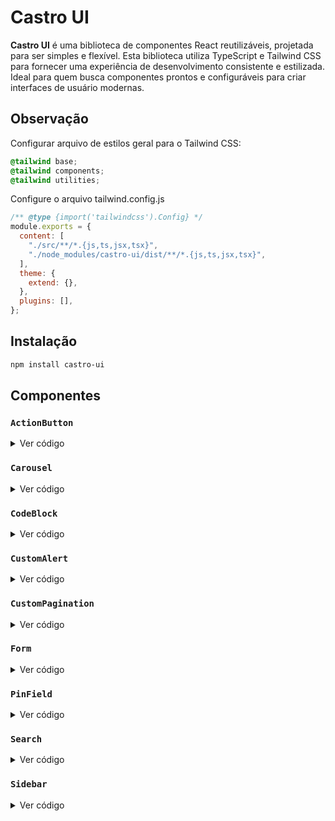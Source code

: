 # Castro UI

**Castro UI** é uma biblioteca de componentes React reutilizáveis, projetada para ser simples e flexível. Esta biblioteca utiliza TypeScript e Tailwind CSS para fornecer uma experiência de desenvolvimento consistente e estilizada. Ideal para quem busca componentes prontos e configuráveis para criar interfaces de usuário modernas.

## Observação

Configurar arquivo de estilos geral para o Tailwind CSS:

```css
@tailwind base;
@tailwind components;
@tailwind utilities;
```

Configure o arquivo tailwind.config.js

```js
/** @type {import('tailwindcss').Config} */
module.exports = {
  content: [
    "./src/**/*.{js,ts,jsx,tsx}",
    "./node_modules/castro-ui/dist/**/*.{js,ts,jsx,tsx}",
  ],
  theme: {
    extend: {},
  },
  plugins: [],
};
```

## Instalação

```bash
npm install castro-ui
```

## Componentes

### `ActionButton`

<details>
  <summary>Ver código</summary>

# Dependências

Instale a biblioteca react-icons para usar os ícones:

```bash
npm install react-icons
```

# Importação

Importe o componente da biblioteca:

```jsx
import { FaBars, FaImage, FaLink, FaHome } from "react-icons/fa";
import { ActionButton } from "./castro-ui";
```

### Configure o Código para Renderização

O componente deve conter a quantidade de botões que você deseja (máx. 3), o ícone principal, e os ícones e links dos botões adicionais.

```jsx
return (
  <>
    <div>
      <ActionButton
        buttonCount={3}
        mainButtonIcon={<FaBars color="#000" />}
        content={[
          { icon: <FaImage color="#eee" />, link: "#" },
          { icon: <FaLink color="#eee" />, link: "#" },
          { icon: <FaHome color="#eee" />, link: "#" },
        ]}
      />
    </div>
  </>
);
```

</details>

### `Carousel`

<details>
  <summary>Ver código</summary>

# Dependências

Instale a biblioteca react-icons para usar os ícones:

```bash
npm install react-icons
```

# Importação

Importe o componente da biblioteca:

```jsx
import { IoIosArrowDropleft, IoIosArrowDropright } from "react-icons/io";
import { Carousel } from "./castro-ui";
```

```jsx
const images = [
  "https://dummyimage.com/600x400/000/fff&text=1",
  "https://dummyimage.com/600x400/000/fff&text=2",
  "https://dummyimage.com/600x400/000/fff&text=3",
  "https://dummyimage.com/600x400/000/fff&text=4",
];
```

```jsx
return (
  <>
    <div className="flex items-center justify-center w-full h-screen">
      <div className="w-[500px]">
        <Carousel items={images} />
      </div>
    </div>
  </>
);
```

</details>

### `CodeBlock`

<details>
  <summary>Ver código</summary>

# Dependências

Instale a biblioteca react-icons para usar os ícones:

```bash
npm install react-icons
```

# Importação

Importe o componente da biblioteca:

```jsx
import { PiCopy, PiSpinner } from "react-icons/pi";
import { CodeBlock } from "./castro-ui";
```

```jsx
let code = `import React from 'react';

const MyComponent = () => {
  const [count, setCount] = React.useState(0);

  return (
    <>
    <div>
      <p>Current count: {count}</p>
      <button onClick={() => setCount(count + 1)}>
        Increment
      </button>
    </div>
    </>
  );
};

export default MyComponent;`;
```

```jsx
return (
  <>
    <div className="flex items-center justify-center w-full h-screen">
      <CodeBlock code={code} maxHeight="300" maxWidth="380" />
    </div>
  </>
);
```

</details>

### `CustomAlert`

<details>
  <summary>Ver código</summary>

# Importação

Importe o componente da biblioteca no arquivo principal:

```jsx
import { CustomAlert } from "./castro-ui";

ReactDOM.createRoot(document.getElementById("root")!).render(
  <React.StrictMode>
    <App />
    <CustomAlert />
  </React.StrictMode>
);
```

## Configuração para Mostrar o Alerta

Configure a ação para mostrar o alerta em determinadas ocasiões:

```jsx
import { showCustomAlert } from "./castro-ui";
```

```jsx
const handleAlert = () => {
  showCustomAlert({
    title: "Title",
    message: "Text message",
    textClose: "Close",
  });
};

return (
  <>
    <div className="flex items-center justify-center w-full h-screen">
      <button onClick={handleAlert}>Show Alert</button>
    </div>
  </>
);
```

</details>

### `CustomPagination`

<details>
  <summary>Ver código</summary>

# Importação

Importe o componente da biblioteca:

```jsx
import { CustomPagination } from "./castro-ui";
```

## Configuração do Componente

```jsx

const [currentItems, setCurrentItems] = useState<any[]>([]);
const items = ["item 1", "item 2", ...];
const itemsPerPage = 10;

const handlePageChange = (page: number) => {
const startIndex = (page - 1) * itemsPerPage;
    const endIndex = startIndex + itemsPerPage;
    setCurrentItems(items.slice(startIndex, endIndex));
};

return (
  <>
    <div className="flex items-center justify-center w-full h-screen">
      <CustomPagination
        items={items}
        itemsPerPage={itemsPerPage}
        onPageChange={handlePageChange}
      />
    </div>
  </>
);
```

</details>

### `Form`

<details>
  <summary>Ver código</summary>

# Importação

Importe o componente da biblioteca no arquivo principal:

```jsx
import { Form } from "./castro-ui";

ReactDOM.createRoot(document.getElementById("root")!).render(
  <React.StrictMode>
    <App />
    <Form />
  </React.StrictMode>
);
```

## Configuração para Mostrar o Formulario

Configure a ação para mostrar o formulario em determinadas ocasiões:

```jsx
import { showCustomForm } from "./castro-ui";
```

```jsx
const handleForm = () => {
  showCustomForm({
    title: "Create Project",
    message: "Deploy your project",
    labelOne: "Name",
    placeholder: "Enter your name",
    labelTwo: "Category",
    options: ["Auditor", "Programador", "Diretor"],
    textCancel: "Cancel",
    textDeploy: "Deploy",
    onDeploy: handleDeploy,
  });
};

const handleDeploy = (name: string, option: string) => {
  alert(`Name: ${name}, Category: ${option}`);
};

return (
  <>
    <div className="flex items-center justify-center w-full h-screen">
      <button onClick={handleForm}>Show Form</button>
    </div>
  </>
);
```

</details>

### `PinField`

<details>
  <summary>Ver código</summary>

# Importação

Importe o componente da biblioteca:

```jsx
import { PinField } from "./castro-ui";
```

```jsx
return (
  <>
    <div className="flex items-center justify-center w-full h-screen">
      <PinField
        length={5}
        onChange={(pin) => {
          alert(pin);
        }}
      />
    </div>
  </>
);
```

</details>

### `Search`

<details>
  <summary>Ver código</summary>

# Importação

Importe o componente da biblioteca:

```jsx
import { Search } from "./castro-ui";
```

```jsx
return (
  <>
    <div className="flex items-center justify-center w-full h-screen">
      <Search
        onClick={() => alert("Hello World")}
        placeholder="Your placeholder"
      />
    </div>
  </>
);
```

</details>

### `Sidebar`

<details>
  <summary>Ver código</summary>

# Importação

Importe o componente da biblioteca:

```jsx
import { Sidebar, SideAction, SideContent, SideTitle } from "./castro-ui";
```

```jsx
return (
  <>
    <div className="flex items-center justify-center w-full h-screen">
      <Sidebar>
        <SideAction>
          <button>Open</button>
        </SideAction>
        <SideContent className="p-4">
          <SideTitle>Title of sidebar</SideTitle>
          <span>Content of sidebar</span>
        </SideContent>
      </Sidebar>
    </div>
  </>
);
```

</details>
